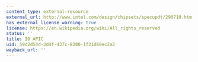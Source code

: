 ```yaml
---
content_type: external-resource
external_url: http://www.intel.com/design/chipsets/specupdt/290710.htm
has_external_license_warning: true
license: https://en.wikipedia.org/wiki/All_rights_reserved
status: ''
title: IO APIC
uid: 59d2d54d-3d4f-437c-8280-1f21d60ec2a2
wayback_url: ''
---
```

